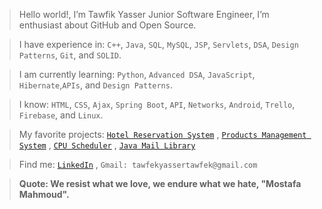 > Hello world!, I’m Tawfik Yasser Junior Software Engineer, I’m enthusiast about GitHub and Open Source.

> I have experience in: `C++`, `Java`, `SQL`, `MySQL`, `JSP`, `Servlets`, `DSA`, `Design Patterns`, `Git`, and `SOLID`.

> I am currently learning: `Python`, `Advanced DSA`, `JavaScript`, `Hibernate`,`APIs`, and `Design Patterns`.

> I know: `HTML`, `CSS`, `Ajax`, `Spring Boot`, `API`, `Networks`, `Android`, `Trello`, `Firebase`, and `Linux`.

> My favorite projects: [`Hotel Reservation System`](https://github.com/TawfikYasser/Hotel-Reservation-System) , [`Products Management System`](https://github.com/TawfikYasser/Products-Management-System) , [`CPU Scheduler`](https://github.com/TawfikYasser/CPUSS) , [`Java Mail Library`](https://github.com/TawfikYasser/JTMail)

> Find me: [`LinkedIn`](https://www.linkedin.com/in/tawfikyasser/) , `Gmail: tawfekyassertawfek@gmail.com`

> <b>Quote<b>: We resist what we love, we endure what we hate, "Mostafa Mahmoud".
